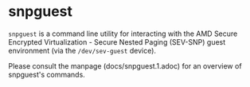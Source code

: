 # snpguest

`snpguest` is a command line utility for interacting with the AMD Secure
Encrypted Virtualization - Secure Nested Paging (SEV-SNP) guest environment
(via the `/dev/sev-guest` device).

Please consult the manpage (docs/snpguest.1.adoc) for an overview of snpguest's
commands.
